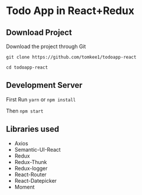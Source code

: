 # Todo App in React+Redux


## Download Project

Download the project through Git

`git clone https://github.com/tomkee1/todoapp-react`

`cd todoapp-react`

## Development Server
First Run `yarn` or `npm install`

Then `npm start`


## Libraries used

* Axios
* Semantic-UI-React
* Redux
* Redux-Thunk
* Redux-logger
* React-Router
* React-Datepicker
* Moment



